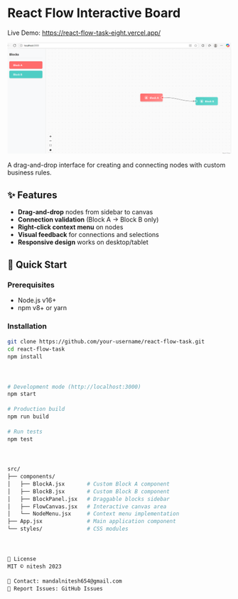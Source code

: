 # React Flow Interactive Board

Live Demo:  https://react-flow-task-eight.vercel.app/



![React Flow Demo](./public/demo-screenshot.png)

A drag-and-drop interface for creating and connecting nodes with custom business rules.

## ✨ Features

- **Drag-and-drop** nodes from sidebar to canvas
- **Connection validation** (Block A → Block B only)
- **Right-click context menu** on nodes
- **Visual feedback** for connections and selections
- **Responsive design** works on desktop/tablet

## 🚀 Quick Start

### Prerequisites
- Node.js v16+
- npm v8+ or yarn

### Installation
```bash
git clone https://github.com/your-username/react-flow-task.git
cd react-flow-task
npm install



# Development mode (http://localhost:3000)
npm start

# Production build
npm run build

# Run tests
npm test



src/
├── components/
│   ├── BlockA.jsx       # Custom Block A component
│   ├── BlockB.jsx       # Custom Block B component
│   ├── BlockPanel.jsx   # Draggable blocks sidebar
│   ├── FlowCanvas.jsx   # Interactive canvas area
│   └── NodeMenu.jsx     # Context menu implementation
├── App.jsx              # Main application component
└── styles/              # CSS modules



📜 License
MIT © nitesh 2023

📧 Contact: mandalnitesh654@gmail.com
🐛 Report Issues: GitHub Issues
